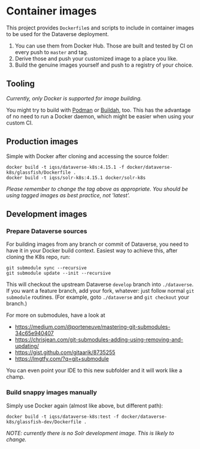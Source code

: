 # Container images

This project provides `Dockerfile`s and scripts to include in container
images to be used for the Dataverse deployment.

1. You can use them from Docker Hub. Those are built and tested by CI on every push to `master` and tag.
2. Derive those and push your customized image to a place you like.
3. Build the genuine images yourself and push to a registry of your choice.

## Tooling

*Currently, only Docker is supported for image building.*

You might try to build with [Podman](https://podman.io) or [Buildah](https://buildah.io/), too.
This has the advantage of no need to run a Docker daemon, which might be easier
when using your custom CI.

## Production images

Simple with Docker after cloning and accessing the source folder:
```
docker build -t iqss/dataverse-k8s:4.15.1 -f docker/dataverse-k8s/glassfish/Dockerfile .
docker build -t iqss/solr-k8s:4.15.1 docker/solr-k8s
```
*Please remember to change the tag above as appropriate. You should be*
*using tagged images as best practice, not 'latest'.*

## Development images

### Prepare Dataverse sources
For building images from any branch or commit of Dataverse, you need to have
it in your Docker build context. Easiest way to achieve this, after cloning the
K8s repo, run:

```
git submodule sync --recursive
git submodule update --init --recursive
```

This will checkout the upstream Dataverse `develop` branch into `./dataverse`.
If you want a feature branch, add your fork, whatever: just follow normal `git submodule`
routines. (For example, goto `./dataverse` and `git checkout` your branch.)

For more on submodules, have a look at
  - https://medium.com/@porteneuve/mastering-git-submodules-34c65e940407
  - https://chrisjean.com/git-submodules-adding-using-removing-and-updating/
  - https://gist.github.com/gitaarik/8735255
  - https://lmgtfy.com/?q=git+submodule

You can even point your IDE to this new subfolder and it will work like a champ.

### Build snappy images manually
Simply use Docker again (almost like above, but different path):
```
docker build -t iqss/dataverse-k8s:test -f docker/dataverse-k8s/glassfish-dev/Dockerfile .
```
*NOTE: currently there is no Solr development image. This is likely to change.*
